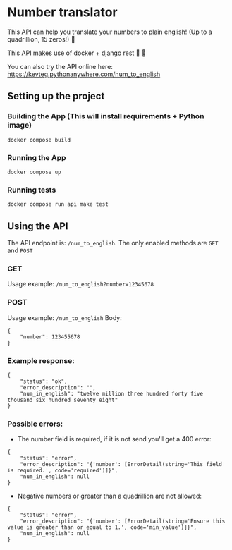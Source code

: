 # Number translator

This API can help you translate your numbers to plain english! (Up to a quadrillion, 15 zeros!) 🎊

This API makes use of docker + django rest 🐳 🐍

You can also try the API online here: https://kevteg.pythonanywhere.com/num_to_english

## Setting up the project

### Building the App (This will install requirements + Python image)

```
docker compose build
```

### Running the App

```
docker compose up
```

### Running tests

```
docker compose run api make test
```

## Using the API

The API endpoint is: `/num_to_english`. The only enabled methods are `GET` and `POST`

### GET

Usage example: `/num_to_english?number=12345678`

### POST

Usage example: `/num_to_english`
Body:
```
{
    "number": 123455678
}
```

### Example response:

```
{
    "status": "ok",
    "error_description": "",
    "num_in_english": "twelve million three hundred forty five thousand six hundred seventy eight"
}
```

### Possible errors:

- The number field is required, if it is not send you'll get a 400 error:

```
{
    "status": "error",
    "error_description": "{'number': [ErrorDetail(string='This field is required.', code='required')]}",
    "num_in_english": null
}
```

- Negative numbers or greater than a quadrillion are not allowed:

```
{
    "status": "error",
    "error_description": "{'number': [ErrorDetail(string='Ensure this value is greater than or equal to 1.', code='min_value')]}",
    "num_in_english": null
}
```



